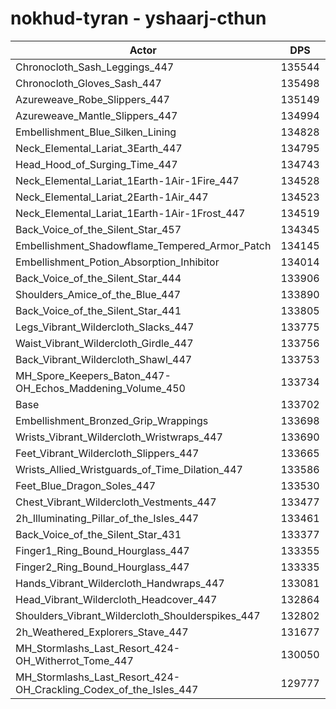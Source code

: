 # nokhud-tyran - yshaarj-cthun
| Actor | DPS | Increase |
|---|:---:|:---:|
|Chronocloth_Sash_Leggings_447|135544|1.38%|
|Chronocloth_Gloves_Sash_447|135498|1.34%|
|Azureweave_Robe_Slippers_447|135149|1.08%|
|Azureweave_Mantle_Slippers_447|134994|0.97%|
|Embellishment_Blue_Silken_Lining|134828|0.84%|
|Neck_Elemental_Lariat_3Earth_447|134795|0.82%|
|Head_Hood_of_Surging_Time_447|134743|0.78%|
|Neck_Elemental_Lariat_1Earth-1Air-1Fire_447|134528|0.62%|
|Neck_Elemental_Lariat_2Earth-1Air_447|134523|0.61%|
|Neck_Elemental_Lariat_1Earth-1Air-1Frost_447|134519|0.61%|
|Back_Voice_of_the_Silent_Star_457|134345|0.48%|
|Embellishment_Shadowflame_Tempered_Armor_Patch|134145|0.33%|
|Embellishment_Potion_Absorption_Inhibitor|134014|0.23%|
|Back_Voice_of_the_Silent_Star_444|133906|0.15%|
|Shoulders_Amice_of_the_Blue_447|133890|0.14%|
|Back_Voice_of_the_Silent_Star_441|133805|0.08%|
|Legs_Vibrant_Wildercloth_Slacks_447|133775|0.05%|
|Waist_Vibrant_Wildercloth_Girdle_447|133756|0.04%|
|Back_Vibrant_Wildercloth_Shawl_447|133753|0.04%|
|MH_Spore_Keepers_Baton_447-OH_Echos_Maddening_Volume_450|133734|0.02%|
|Base|133702|0.00%|
|Embellishment_Bronzed_Grip_Wrappings|133698|0.00%|
|Wrists_Vibrant_Wildercloth_Wristwraps_447|133690|-0.01%|
|Feet_Vibrant_Wildercloth_Slippers_447|133665|-0.03%|
|Wrists_Allied_Wristguards_of_Time_Dilation_447|133586|-0.09%|
|Feet_Blue_Dragon_Soles_447|133530|-0.13%|
|Chest_Vibrant_Wildercloth_Vestments_447|133477|-0.17%|
|2h_Illuminating_Pillar_of_the_Isles_447|133461|-0.18%|
|Back_Voice_of_the_Silent_Star_431|133377|-0.24%|
|Finger1_Ring_Bound_Hourglass_447|133355|-0.26%|
|Finger2_Ring_Bound_Hourglass_447|133335|-0.27%|
|Hands_Vibrant_Wildercloth_Handwraps_447|133081|-0.46%|
|Head_Vibrant_Wildercloth_Headcover_447|132864|-0.63%|
|Shoulders_Vibrant_Wildercloth_Shoulderspikes_447|132802|-0.67%|
|2h_Weathered_Explorers_Stave_447|131677|-1.51%|
|MH_Stormlashs_Last_Resort_424-OH_Witherrot_Tome_447|130050|-2.73%|
|MH_Stormlashs_Last_Resort_424-OH_Crackling_Codex_of_the_Isles_447|129777|-2.94%|
